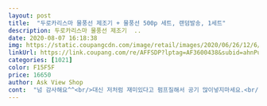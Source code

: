 ```yaml
---
layout: post 
title:  "두로카리스마 물풍선 제조기 + 물풍선 500p 세트, 랜덤발송, 1세트" 
description: 두로카리스마 물풍선 제조기  ..
date: 2020-08-07 16:18:38 
img: https://static.coupangcdn.com/image/retail/images/2020/06/26/12/6/e5c3f46e-7e04-45cd-b22c-c2e36d75aa4e.jpg 
linkUrl: https://link.coupang.com/re/AFFSDP?lptag=AF3600438&subid=ahnPublicAsk&pageKey=1747981977&itemId=2976724993&vendorItemId=70965109434&traceid=V0-113-e419456fa6ccd8ea 
categories: [1021] 
color: F15F5F 
price: 16650 
author: Ask View Shop 
cont:  "넘 감사해요^^<br/>대신 저처럼 재미있다고 펌프질해서 공기 많이넣지마세요.<br/><br/>배송 빨라서 좋아요.<br/>  색상 선택할수 있으면 더 좋을듯해요.<br/><br/>색상 랜덤이지만 문의글 남겼더니 파란색으로 보내주시고.<br/>.<br/><br/>아들이 풍선만 좋아하는데 매일 풍선 만들고 있어요.<br/><br/>아이들이 좋아해요<br/>욕실 수도꼭지가 커서 물풍선 만들기 어려웠는데 이거 있으니 넘 편해요.<br/><br/>통이 깨져요ㅎㅎ<br/>" 
---
```

